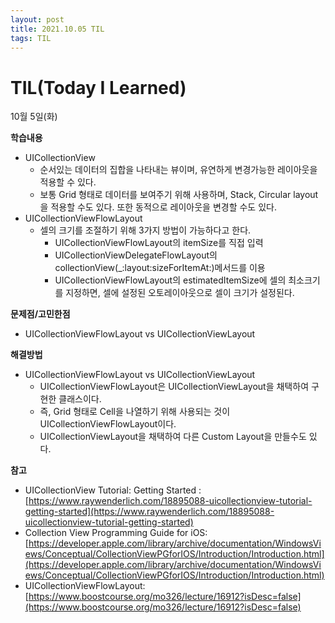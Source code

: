 ```yaml
---
layout: post
title: 2021.10.05 TIL
tags: TIL
---
```

# TIL(Today I Learned)

10월 5일(화)

**학습내용**

- UICollectionView
    - 순서있는 데이터의 집합을 나타내는 뷰이며, 유연하게 변경가능한 레이아웃을 적용할 수 있다.
    - 보통 Grid 형태로 데이터를 보여주기 위해 사용하며, Stack, Circular layout을 적용할 수도 있다. 또한 동적으로 레이아웃을 변경할 수도 있다.
- UICollectionViewFlowLayout
    - 셀의 크기를 조절하기 위해 3가지 방법이 가능하다고 한다.
        - UICollectionViewFlowLayout의 itemSize를 직접 입력
        - UICollectionViewDelegateFlowLayout의 collectionView(_:layout:sizeForItemAt:)메서드를 이용
        - UICollectionViewFlowLayout의 estimatedItemSize에 셀의 최소크기를 지정하면, 셀에 설정된 오토레이아웃으로 셀이 크기가 설정된다.

**문제점/고민한점**

- UICollectionViewFlowLayout vs UICollectionViewLayout

**해결방법**

- UICollectionViewFlowLayout vs UICollectionViewLayout
    - UICollectionViewFlowLayout은 UICollectionViewLayout을 채택하여 구현한 클래스이다.
    - 즉, Grid 형태로 Cell을 나열하기 위해 사용되는 것이UICollectionViewFlowLayout이다.
    - UICollectionViewLayout을 채택하여 다른 Custom Layout을 만들수도 있다.

**참고**

- UICollectionView Tutorial: Getting Started : [https://www.raywenderlich.com/18895088-uicollectionview-tutorial-getting-started](https://www.raywenderlich.com/18895088-uicollectionview-tutorial-getting-started)
- Collection View Programming Guide for iOS: [https://developer.apple.com/library/archive/documentation/WindowsViews/Conceptual/CollectionViewPGforIOS/Introduction/Introduction.html](https://developer.apple.com/library/archive/documentation/WindowsViews/Conceptual/CollectionViewPGforIOS/Introduction/Introduction.html)
- UICollectionViewFlowLayout: [https://www.boostcourse.org/mo326/lecture/16912?isDesc=false](https://www.boostcourse.org/mo326/lecture/16912?isDesc=false)
